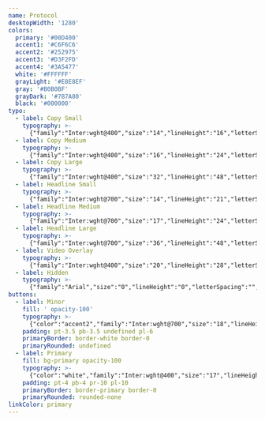 ```yaml
---
name: Protocol
desktopWidth: '1280'
colors:
  primary: '#00D400'
  accent1: '#C6F6C6'
  accent2: '#252975'
  accent3: '#D3F2FD'
  accent4: '#3A5477'
  white: '#FFFFFF'
  grayLight: '#E8E8EF'
  gray: '#B0B0BF'
  grayDark: '#7B7A80'
  black: '#000000'
typo:
  - label: Copy Small
    typography: >-
      {"family":"Inter:wght@400","size":"14","lineHeight":"16","letterSpacing":"0","margin":"0","smSize":"14","smLineHeight":"16","smLetterSpacing":"0","smMargin":"0"}
  - label: Copy Medium
    typography: >-
      {"family":"Inter:wght@400","size":"16","lineHeight":"24","letterSpacing":"0","margin":"28","smSize":"16","smLineHeight":"24","smLetterSpacing":"0","smMargin":"28"}
  - label: Copy Large
    typography: >-
      {"family":"Inter:wght@400","size":"32","lineHeight":"48","letterSpacing":"","margin":"","smSize":"32","smLineHeight":"48","smLetterSpacing":"","smMargin":""}
  - label: Headline Small
    typography: >-
      {"family":"Inter:wght@700","size":"14","lineHeight":"21","letterSpacing":"","margin":"","smSize":"14","smLineHeight":"21","smLetterSpacing":"","smMargin":""}
  - label: Headline Medium
    typography: >-
      {"family":"Inter:wght@700","size":"17","lineHeight":"24","letterSpacing":"0","margin":"0","smSize":"17","smLineHeight":"24","smLetterSpacing":"0","smMargin":"0"}
  - label: Headline Large
    typography: >-
      {"family":"Inter:wght@700","size":"36","lineHeight":"48","letterSpacing":"0","margin":"16","smSize":"28","smLineHeight":"36","smLetterSpacing":"0","smMargin":"10"}
  - label: Video Overlay
    typography: >-
      {"family":"Inter:wght@400","size":"20","lineHeight":"28","letterSpacing":"","margin":"","smSize":"20","smLineHeight":"28","smLetterSpacing":"","smMargin":""}
  - label: Hidden
    typography: >-
      {"family":"Arial","size":"0","lineHeight":"0","letterSpacing":"","margin":"","smSize":"0","smLineHeight":"0","smLetterSpacing":"","smMargin":""}
buttons:
  - label: Minor
    fill: ' opacity-100'
    typography: >-
      {"color":"accent2","family":"Inter:wght@700","size":"18","lineHeight":"16","letterSpacing":"0","smSize":"18","smLineHeight":"16","smLetterSpacing":"0"}
    padding: pt-3.5 pb-3.5 undefined pl-6
    primaryBorder: border-white border-0
    primaryRounded: undefined
  - label: Primary
    fill: bg-primary opacity-100
    typography: >-
      {"color":"white","family":"Inter:wght@400","size":"17","lineHeight":"18","letterSpacing":"0","smSize":"17","smLineHeight":"18","smLetterSpacing":"0"}
    padding: pt-4 pb-4 pr-10 pl-10
    primaryBorder: border-primary border-0
    primaryRounded: rounded-none
linkColor: primary
---
```








